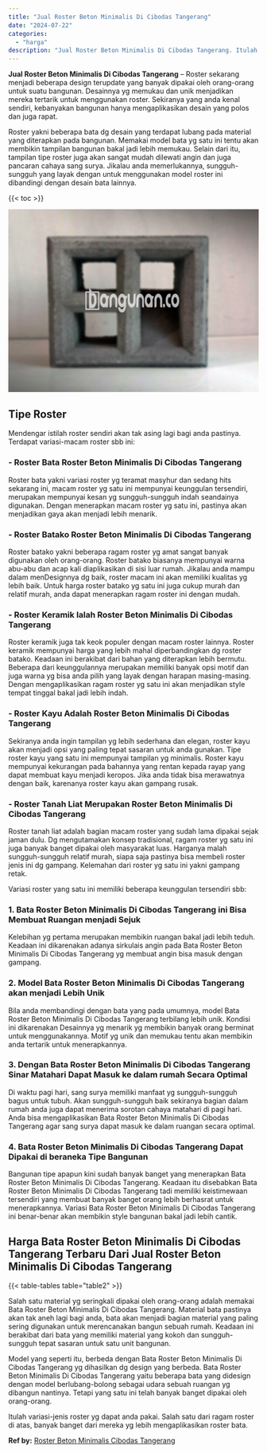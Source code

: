 ```yaml
---
title: "Jual Roster Beton Minimalis Di Cibodas Tangerang"
date: "2024-07-22"
categories: 
  - "harga"
description: "Jual Roster Beton Minimalis Di Cibodas Tangerang. Itulah variasi-jenis roster yg dapat anda pakai. Salah satu dari ragam roster di atas, banyak banget dari m..."
---
```


**Jual Roster Beton Minimalis Di Cibodas Tangerang** – Roster sekarang menjadi beberapa design terupdate yang banyak dipakai oleh orang-orang untuk suatu bangunan. Desainnya yg memukau dan unik menjadikan mereka tertarik untuk menggunakan roster. Sekiranya yang anda kenal sendiri, kebanyakan bangunan hanya mengaplikasikan desain yang polos dan juga rapat.

Roster yakni beberapa bata dg desain yang terdapat lubang pada material yang diterapkan pada bangunan. Memakai model bata yg satu ini tentu akan membikin tampilan bangunan bakal jadi lebih memukau. Selain dari itu, tampilan tipe roster juga akan sangat mudah dilewati angin dan juga pancaran cahaya sang surya. Jikalau anda memerlukannya, sungguh-sungguh yang layak dengan untuk menggunakan model roster ini dibandingi dengan desain bata lainnya.

{{< toc >}}

![Jual Roster Beton Minimalis Di Cibodas Tangerang](/images/bata-roster-minimalis-19.png)

## Tipe Roster

Mendengar istilah roster sendiri akan tak asing lagi bagi anda pastinya. Terdapat variasi-macam roster sbb ini:

### \- Roster Bata Roster Beton Minimalis Di Cibodas Tangerang

Roster bata yakni variasi roster yg teramat masyhur dan sedang hits sekarang ini, macam roster yg satu ini mempunyai keunggulan tersendiri, merupakan mempunyai kesan yg sungguh-sungguh indah seandainya digunakan. Dengan menerapkan macam roster yg satu ini, pastinya akan menjadikan gaya akan menjadi lebih menarik.

### \- Roster Batako Roster Beton Minimalis Di Cibodas Tangerang

Roster batako yakni beberapa ragam roster yg amat sangat banyak digunakan oleh orang-orang. Roster batako biasanya mempunyai warna abu-abu dan acap kali diaplikasikan di sisi luar rumah. Jikalau anda mampu dalam menDesignnya dg baik, roster macam ini akan memiliki kualitas yg lebih baik. Untuk harga roster batako yg satu ini juga cukup murah dan relatif murah, anda dapat menerapkan ragam roster ini dengan mudah.

### \- Roster Keramik Ialah Roster Beton Minimalis Di Cibodas Tangerang

Roster keramik juga tak keok populer dengan macam roster lainnya. Roster keramik mempunyai harga yang lebih mahal diperbandingkan dg roster batako. Keadaan ini berakibat dari bahan yang diterapkan lebih bermutu. Beberapa dari keunggulannya merupakan memiliki banyak opsi motif dan juga warna yg bisa anda pilih yang layak dengan harapan masing-masing. Dengan mengaplikasikan ragam roster yg satu ini akan menjadikan style tempat tinggal bakal jadi lebih indah.

### \- Roster Kayu Adalah Roster Beton Minimalis Di Cibodas Tangerang

Sekiranya anda ingin tampilan yg lebih sederhana dan elegan, roster kayu akan menjadi opsi yang paling tepat sasaran untuk anda gunakan. Tipe roster kayu yang satu ini mempunyai tampilan yg minimalis. Roster kayu mempunyai kekurangan pada bahannya yang rentan kepada rayap yang dapat membuat kayu menjadi keropos. Jika anda tidak bisa merawatnya dengan baik, karenanya roster kayu akan gampang rusak.

### \- Roster Tanah Liat Merupakan Roster Beton Minimalis Di Cibodas Tangerang

Roster tanah liat adalah bagian macam roster yang sudah lama dipakai sejak jaman dulu. Dg mengutamakan konsep tradisional, ragam roster yg satu ini juga banyak banget dipakai oleh masyarakat luas. Harganya malah sungguh-sungguh relatif murah, siapa saja pastinya bisa membeli roster jenis ini dg gampang. Kelemahan dari roster yg satu ini yakni gampang retak.

Variasi roster yang satu ini memiliki beberapa keunggulan tersendiri sbb:

### 1\. Bata Roster Beton Minimalis Di Cibodas Tangerang ini Bisa Membuat Ruangan menjadi Sejuk

Kelebihan yg pertama merupakan membikin ruangan bakal jadi lebih teduh. Keadaan ini dikarenakan adanya sirkulais angin pada Bata Roster Beton Minimalis Di Cibodas Tangerang yg membuat angin bisa masuk dengan gampang.

### 2\. Model Bata Roster Beton Minimalis Di Cibodas Tangerang akan menjadi Lebih Unik

Bila anda membandingi dengan bata yang pada umumnya, model Bata Roster Beton Minimalis Di Cibodas Tangerang terbilang lebih unik. Kondisi ini dikarenakan Desainnya yg menarik yg membikin banyak orang berminat untuk menggunakannya. Motif yg unik dan memukau tentu akan membikin anda tertarik untuk menerapkannya.

### 3\. Dengan Bata Roster Beton Minimalis Di Cibodas Tangerang Sinar Matahari Dapat Masuk ke dalam rumah Secara Optimal

Di waktu pagi hari, sang surya memiliki manfaat yg sungguh-sungguh bagus untuk tubuh. Akan sungguh-sungguh baik sekiranya bagian dalam rumah anda juga dapat menerima sorotan cahaya matahari di pagi hari. Anda bisa mengaplikasikan Bata Roster Beton Minimalis Di Cibodas Tangerang agar sang surya dapat masuk ke dalam ruangan secara optimal.

### 4\. Bata Roster Beton Minimalis Di Cibodas Tangerang Dapat Dipakai di beraneka Tipe Bangunan

Bangunan tipe apapun kini sudah banyak banget yang menerapkan Bata Roster Beton Minimalis Di Cibodas Tangerang. Keadaan itu disebabkan Bata Roster Beton Minimalis Di Cibodas Tangerang tadi memiliki keistimewaan tersendiri yang membuat banyak banget orang lebih berhasrat untuk menerapkannya. Variasi Bata Roster Beton Minimalis Di Cibodas Tangerang ini benar-benar akan membikin style bangunan bakal jadi lebih cantik.

## Harga Bata Roster Beton Minimalis Di Cibodas Tangerang Terbaru Dari Jual Roster Beton Minimalis Di Cibodas Tangerang

{{< table-tables table="table2" >}}

Salah satu material yg seringkali dipakai oleh orang-orang adalah memakai Bata Roster Beton Minimalis Di Cibodas Tangerang. Material bata pastinya akan tak aneh lagi bagi anda, bata akan menjadi bagian material yang paling sering digunakan untuk merencanakan bangun sebuah rumah. Keadaan ini berakibat dari bata yang memiliki material yang kokoh dan sungguh-sungguh tepat sasaran untuk satu unit bangunan.

Model yang seperti itu, berbeda dengan Bata Roster Beton Minimalis Di Cibodas Tangerang yg dihasilkan dg design yang berbeda. Bata Roster Beton Minimalis Di Cibodas Tangerang yaitu beberapa bata yang didesign dengan model berlubang-bolong sebagai udara sebuah ruangan yg dibangun nantinya. Tetapi yang satu ini telah banyak banget dipakai oleh orang-orang.

Itulah variasi-jenis roster yg dapat anda pakai. Salah satu dari ragam roster di atas, banyak banget dari mereka yg lebih mengaplikasikan roster bata.

**Ref by:** [Roster Beton Minimalis Cibodas Tangerang](https://id.wikipedia.org/wiki/Roster)
